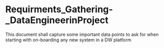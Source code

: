 # Requirments_Gathering-_DataEngineerinProject
This document shall capture some important data points to ask for when starting with on-boarding any  new system in a DW platform
